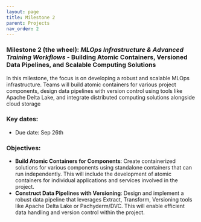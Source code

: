 ```yaml
---
layout: page
title: Milestone 2
parent: Projects
nav_order: 2
---
```


### Milestone 2 (the wheel): *MLOps Infrastructure & Advanced Training Workflows -* Building Atomic Containers, Versioned Data Pipelines, and Scalable Computing Solutions

In this milestone, the focus is on developing a robust and scalable MLOps infrastructure. Teams will build atomic containers for various project components, design data pipelines with version control using tools like Apache Delta Lake, and integrate distributed computing solutions alongside cloud storage

### Key dates:

- Due date: Sep 26th

### Objectives:

- **Build Atomic Containers for Components**: Create containerized solutions for various components using standalone containers that can run independently. This will include the development of atomic containers for individual applications and services involved in the project.
- **Construct Data Pipelines with Versioning**: Design and implement a robust data pipeline that leverages Extract, Transform, Versioning tools like Apache Delta Lake or Pachyderm/DVC. This will enable efficient data handling and version control within the project.
